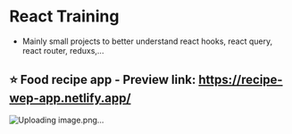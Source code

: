 ﻿ # React Training 

- Mainly small projects to better understand react hooks, react query, react router, reduxs,... 

## ⭐ Food recipe app - Preview link: https://recipe-wep-app.netlify.app/

![Uploading image.png…]()


